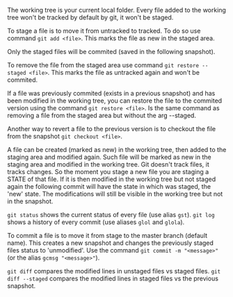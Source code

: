 The working tree is your current local folder. Every file added to the working tree won't be
tracked by default by git, it won't be staged.

To stage a file is to move it from untracked to tracked. To do so use command `git add <file>`.
This marks the file as new in the staged area.

Only the staged files will be commited (saved in the following snapshot).

To remove the file from the staged area use command `git restore --staged <file>`. This marks the 
file as untracked again and won't be commited.

If a file was previously commited (exists in a previous snapshot) and has been modified in the
working tree, you can restore the file to the commited version using the command
`git restore <file>`. Is the same command as removing a file from the staged area but without
the arg --staged.

Another way to revert a file to the previous version is to checkout the file from the snapshot
`git checkout <file>`.

A file can be created (marked as new) in the working tree, then added to the staging area
and modified again. Such file will be marked as new in the staging area and modified in the working
tree. Git doesn't track files, it tracks changes. So the moment you stage a new file you are
staging a STATE of that file. If it is then modified in the working tree but not staged again
the following commit will have the state in which was staged, the 'new' state. The modifications
will still be visible in the working tree but not in the snapshot.

`git status` shows the current status of every file (use alias `gst`).
`git log` shows a history of every commit (use aliases `glol` and `glola`).

To commit a file is to move it from stage to the master branch (default name). This creates a
new snapshot and changes the previously staged files status to 'unmodified'. Use the command
`git commit -m "<message>"` (or the alias `gcmsg "<message>"`).

`git diff` compares the modified lines in unstaged files vs staged files.
`git diff --staged` compares the modified lines in staged files vs the previous snapshot.


